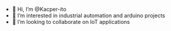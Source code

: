 - 👋 Hi, I’m @Kacper-ito
- 👀 I’m interested in industrial automation and arduino projects
- 💞️ I’m looking to collaborate on IoT applications
